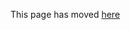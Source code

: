 This page has moved [here](https://github.com/96boards/documentation/blob/master/ConsumerEdition/DragonBoard-410c/Guides/GPT.md)
